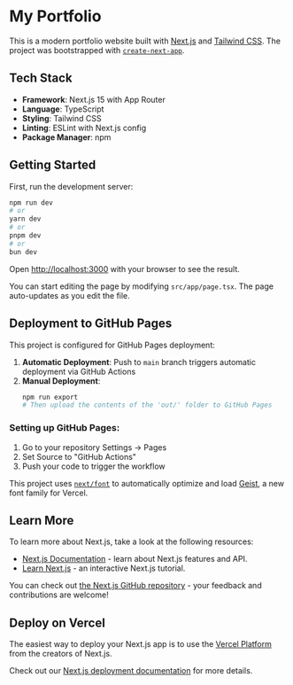 # My Portfolio

This is a modern portfolio website built with [Next.js](https://nextjs.org) and [Tailwind CSS](https://tailwindcss.com). The project was bootstrapped with [`create-next-app`](https://nextjs.org/docs/app/api-reference/cli/create-next-app).

## Tech Stack

- **Framework**: Next.js 15 with App Router
- **Language**: TypeScript
- **Styling**: Tailwind CSS
- **Linting**: ESLint with Next.js config
- **Package Manager**: npm

## Getting Started

First, run the development server:

```bash
npm run dev
# or
yarn dev
# or
pnpm dev
# or
bun dev
```

Open [http://localhost:3000](http://localhost:3000) with your browser to see the result.

You can start editing the page by modifying `src/app/page.tsx`. The page auto-updates as you edit the file.

## Deployment to GitHub Pages

This project is configured for GitHub Pages deployment:

1. **Automatic Deployment**: Push to `main` branch triggers automatic deployment via GitHub Actions
2. **Manual Deployment**: 
   ```bash
   npm run export
   # Then upload the contents of the 'out/' folder to GitHub Pages
   ```

### Setting up GitHub Pages:
1. Go to your repository Settings → Pages
2. Set Source to "GitHub Actions"
3. Push your code to trigger the workflow

This project uses [`next/font`](https://nextjs.org/docs/app/building-your-application/optimizing/fonts) to automatically optimize and load [Geist](https://vercel.com/font), a new font family for Vercel.

## Learn More

To learn more about Next.js, take a look at the following resources:

- [Next.js Documentation](https://nextjs.org/docs) - learn about Next.js features and API.
- [Learn Next.js](https://nextjs.org/learn) - an interactive Next.js tutorial.

You can check out [the Next.js GitHub repository](https://github.com/vercel/next.js) - your feedback and contributions are welcome!

## Deploy on Vercel

The easiest way to deploy your Next.js app is to use the [Vercel Platform](https://vercel.com/new?utm_medium=default-template&filter=next.js&utm_source=create-next-app&utm_campaign=create-next-app-readme) from the creators of Next.js.

Check out our [Next.js deployment documentation](https://nextjs.org/docs/app/building-your-application/deploying) for more details.
